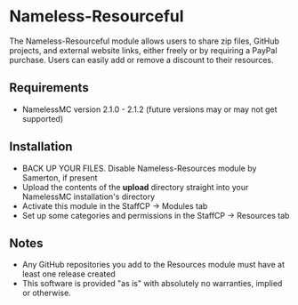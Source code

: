 # Nameless-Resourceful
The Nameless-Resourceful module allows users to share zip files, GitHub projects, and external website links, 
either freely or by requiring a PayPal purchase. Users can easily add or remove a discount to their resources.

## Requirements
- NamelessMC version 2.1.0 - 2.1.2 (future versions may or may not get supported)

## Installation
- BACK UP YOUR FILES. Disable Nameless-Resources module by Samerton, if present
- Upload the contents of the **upload** directory straight into your NamelessMC installation's directory
- Activate this module in the StaffCP -> Modules tab
- Set up some categories and permissions in the StaffCP -> Resources tab

## Notes
- Any GitHub repositories you add to the Resources module must have at least one release created
- This software is provided "as is" with absolutely no warranties, implied or otherwise.
